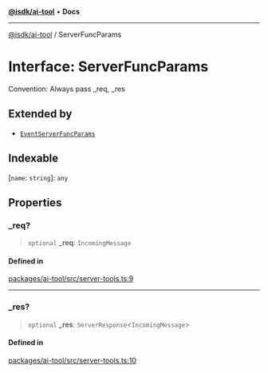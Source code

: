 [**@isdk/ai-tool**](../README.md) • **Docs**

***

[@isdk/ai-tool](../globals.md) / ServerFuncParams

# Interface: ServerFuncParams

Convention: Always pass _req, _res

## Extended by

- [`EventServerFuncParams`](EventServerFuncParams.md)

## Indexable

 \[`name`: `string`\]: `any`

## Properties

### \_req?

> `optional` **\_req**: `IncomingMessage`

#### Defined in

[packages/ai-tool/src/server-tools.ts:9](https://github.com/isdk/ai-tool.js/blob/fe6b47f429fb128627d2210e367fa914b891d314/src/server-tools.ts#L9)

***

### \_res?

> `optional` **\_res**: `ServerResponse`\<`IncomingMessage`\>

#### Defined in

[packages/ai-tool/src/server-tools.ts:10](https://github.com/isdk/ai-tool.js/blob/fe6b47f429fb128627d2210e367fa914b891d314/src/server-tools.ts#L10)
